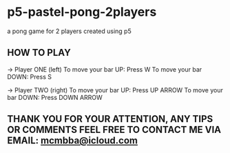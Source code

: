 # p5-pastel-pong-2players
a pong game for 2 players created using p5

## HOW TO PLAY  ##
-> Player ONE (left)
To move your bar UP: Press W
To move your bar DOWN: Press S

-> Player TWO (right)
To move your bar UP: Press UP ARROW
To move your bar DOWN: Press DOWN ARROW

## THANK YOU FOR YOUR ATTENTION, ANY TIPS OR COMMENTS FEEL FREE TO CONTACT ME VIA EMAIL: mcmbba@icloud.com ##
